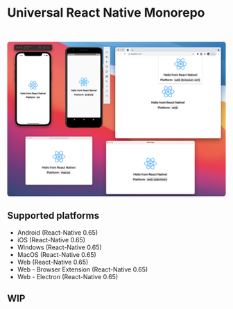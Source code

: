 # Universal React Native Monorepo

&nbsp;

<p align="center" margin-bottom="0">
  <img width="820" height="auto" src="./.github/images/all-screenshot.png">
</p>

## Supported platforms

- Android (React-Native 0.65)
- iOS (React-Native 0.65)
- Windows (React-Native 0.65)
- MacOS (React-Native 0.65)
- Web (React-Native 0.65)
- Web - Browser Extension (React-Native 0.65)
- Web - Electron (React-Native 0.65)

## WIP